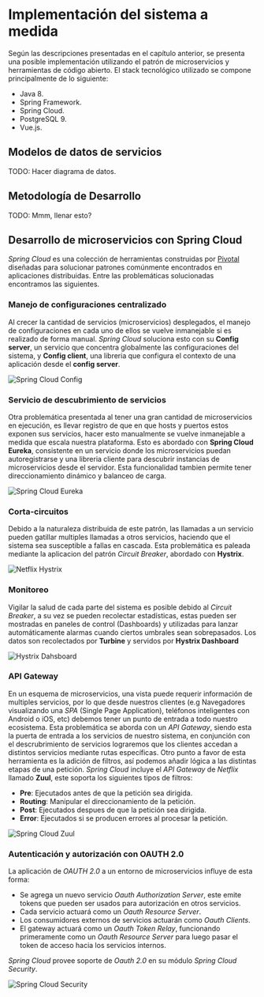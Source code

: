 # Implementación del sistema a medida

Según las descripciones presentadas en el capítulo anterior, se presenta una posible implementación utilizando el patrón de microservicios y herramientas de código abierto.
El stack tecnológico utilizado se compone principalmente de lo siguiente:

* Java 8.
* Spring Framework.
* Spring Cloud.
* PostgreSQL 9.
* Vue.js.

## Modelos de datos de servicios

TODO: Hacer diagrama de datos.

## Metodología de Desarrollo

TODO: Mmm, llenar esto?

## Desarrollo de microservicios con Spring Cloud

_Spring Cloud_ es  una colección de herramientas construidas por [Pivotal](https://pivotal.io) diseñadas para solucionar patrones comúnmente encontrados en aplicaciones distribuidas. Entre las problemáticas solucionadas encontramos las siguientes.

### Manejo de configuraciones centralizado

Al crecer la cantidad de servicios (microservicios) desplegados, el manejo de configuraciones en cada uno de ellos se vuelve inmanejable si es realizado de forma manual. _Spring Cloud_ soluciona esto con su **Config server**, un servicio que concentra globalmente las configuraciones del sistema, y **Config client**, una libreria que configura el contexto de una aplicación desde el **config server**.

![Spring Cloud Config](source/figures/spring-cloud-jug-switzerland-11-638.jpg)

### Servicio de descubrimiento de servicios

Otra problemática presentada al tener una gran cantidad de microservicios en ejecución, es llevar registro de que en que hosts y puertos estos exponen sus servicios, hacer esto manualmente se vuelve inmanejable a medida que escala nuestra plataforma. Esto es abordado con **Spring Cloud Eureka**, consistente en un servicio donde los microservicios puedan autoregistrarse y una libreria cliente para descubrir instancias de microservicios desde el servidor. Esta funcionalidad tambien permite tener direccionamiento dinámico y balanceo de carga.

![Spring Cloud Eureka](source/figures/eureka.png)

### Corta-circuitos

Debido a la naturaleza distribuida de este patrón, las llamadas a un servicio pueden gatillar multiples llamadas a otros servicios, haciendo que el sistema sea susceptible a fallas en cascada. Esta problemática es paleada mediante la aplicacion del patrón _Circuit Breaker_, abordado con **Hystrix**.

![Netflix Hystrix](source/figures/circuit_breaker_state_diagram.gif)

### Monitoreo

Vigilar la salud de cada parte del sistema es posible debido al _Circuit Breaker_, a su vez se pueden recolectar estadísticas, estas pueden ser mostradas en paneles de control (Dashboards) y utilizadas para lanzar automáticamente alarmas cuando ciertos umbrales sean sobrepasados. Los datos son recolectados por **Turbine** y servidos por **Hystrix Dashboard**

![Hystrix Dahsboard](source/figures/hystrix-dashboard-fig6-100586598-large.idge.png)

### API Gateway

En un esquema de microservicios, una vista puede requerir información de multiples servicios, por lo que desde nuestros clientes (e.g Navegadores visualizando una _SPA_ (Single Page Application), teléfonos inteligentes con Android o iOS, etc) debemos tener un punto de entrada a todo nuestro ecosistema. Esta problemática se aborda con un _API Gateway_, siendo esta la puerta de entrada a los servicios de nuestro sistema, en conjunción con el descrubrimiento de servicios lograremos que los clientes accedan a distintos servicios mediante rutas específicas.
Otro punto a favor de esta herramienta es la adición de filtros, así podemos añadir lógica a las distintas etapas de una petición. _Spring Cloud_ incluye el _API Gateway_ de _Netflix_ llamado **Zuul**, este soporta los siguientes tipos de filtros:

* **Pre**: Ejecutados antes de que la petición sea dirigida.
* **Routing**: Manipular el direccionamiento de la petición.
* **Post**: Ejecutados despues de que la petición sea dirigida.
* **Error**: Ejecutados si se producen errores al procesar la petición.

![Spring Cloud Zuul](source/figures/zuul-api-gateway.jpg)

### Autenticación y autorización con OAUTH 2.0

La aplicación de _OAUTH 2.0_ a un entorno de microservicios influye de esta forma:

* Se agrega un nuevo servicio _Oauth Authorization Server_, este emite tokens que pueden ser usados para autorización en otros servicios.
* Cada servicio actuará como un _Oauth Resource Server_.
* Los consumidores externos de servicios actuarán como _Oauth Clients_.
* El gateway actuará como un _Oauth Token Relay_, funcionando primeramente como un _Oauth Resource Server_ para luego pasar el token de acceso hacia los servicios internos.

_Spring Cloud_ provee soporte de _Oauth 2.0_ en su módulo _Spring Cloud Security_.

![Spring Cloud Security](source/figures/68747470733a2f2f71696974612d696d6167652d73746f72652e73332e616d617a6f6e6177732e636f6d2f302f313835322f31393936393035372d633864312d653264372d666435362d3832666537383465376133362e706e67.png)

